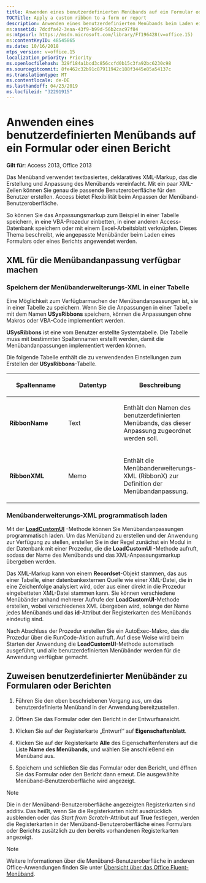 ```yaml
---
title: Anwenden eines benutzerdefinierten Menübands auf ein Formular oder einen Bericht
TOCTitle: Apply a custom ribbon to a form or report
description: Anwenden eines benutzerdefinierten Menübands beim Laden eines Formulars oder Berichts in Access 2013.
ms:assetid: 7dcdfa42-3eaa-43f9-b99d-56b2cac97f84
ms:mtpsurl: https://msdn.microsoft.com/library/Ff196428(v=office.15)
ms:contentKeyID: 48545865
ms.date: 10/16/2018
mtps_version: v=office.15
localization_priority: Priority
ms.openlocfilehash: 329f184a1bcd3c856ccfd0b15c3fa92bc6230c98
ms.sourcegitcommit: 8fe462c32b91c87911942c188f3445e85a54137c
ms.translationtype: MT
ms.contentlocale: de-DE
ms.lasthandoff: 04/23/2019
ms.locfileid: "32291915"
---
```

# <a name="apply-a-custom-ribbon-to-a-form-or-report"></a>Anwenden eines benutzerdefinierten Menübands auf ein Formular oder einen Bericht

**Gilt für**: Access 2013, Office 2013

Das Menüband verwendet textbasiertes, deklaratives XML-Markup, das die Erstellung und Anpassung des Menübands vereinfacht. Mit ein paar XML-Zeilen können Sie genau die passende Benutzeroberfläche für den Benutzer erstellen. Access bietet Flexibilität beim Anpassen der Menüband-Benutzeroberfläche. 

So können Sie das Anpassungsmarkup zum Beispiel in einer Tabelle speichern, in eine VBA-Prozedur einbetten, in einer anderen Access-Datenbank speichern oder mit einem Excel-Arbeitsblatt verknüpfen. Dieses Thema beschreibt, wie angepasste Menübänder beim Laden eines Formulars oder eines Berichts angewendet werden.

## <a name="make-the-ribbon-customization-xml-available"></a>XML für die Menübandanpassung verfügbar machen

### <a name="store-ribbon-extensibility-xml-in-a-table"></a>Speichern der Menübanderweiterungs-XML in einer Tabelle

Eine Möglichkeit zum Verfügbarmachen der Menübandanpassungen ist, sie in einer Tabelle zu speichern. Wenn Sie die Anpassungen in einer Tabelle mit dem Namen **USysRibbons** speichern, können die Anpassungen ohne Makros oder VBA-Code implementiert werden.

**USysRibbons** ist eine vom Benutzer erstellte Systemtabelle. Die Tabelle muss mit bestimmten Spaltennamen erstellt werden, damit die Menübandanpassungen implementiert werden können. 

Die folgende Tabelle enthält die zu verwendenden Einstellungen zum Erstellen der **USysRibbons**-Tabelle.

<table>
<colgroup>
<col style="width: 33%" />
<col style="width: 33%" />
<col style="width: 33%" />
</colgroup>
<thead>
<tr class="header">
<th><p>Spaltenname</p></th>
<th><p>Datentyp</p></th>
<th><p>Beschreibung</p></th>
</tr>
</thead>
<tbody>
<tr class="odd">
<td><p><strong>RibbonName</strong></p></td>
<td><p>Text</p></td>
<td><p>Enthält den Namen des benutzerdefinierten Menübands, das dieser Anpassung zugeordnet werden soll.</p></td>
</tr>
<tr class="even">
<td><p><strong>RibbonXML</strong></p></td>
<td><p>Memo</p></td>
<td><p>Enthält die Menübanderweiterungs-XML (RibbonX) zur Definition der Menübandanpassung.</p></td>
</tr>
</tbody>
</table>


### <a name="load-ribbon-extensibility-xml-programmatically"></a>Menübanderweiterungs-XML programmatisch laden

Mit der **[LoadCustomUI](https://docs.microsoft.com/office/vba/api/Access.Application.LoadCustomUI)** -Methode können Sie Menübandanpassungen programmatisch laden. Um das Menüband zu erstellen und der Anwendung zur Verfügung zu stellen, erstellen Sie in der Regel zunächst ein Modul in der Datenbank mit einer Prozedur, die die **LoadCustomUI** -Methode aufruft, sodass der Name des Menübands und das XML-Anpassungsmarkup übergeben werden.

Das XML-Markup kann von einem **Recordset**-Objekt stammen, das aus einer Tabelle, einer datenbankexternen Quelle wie einer XML-Datei, die in eine Zeichenfolge analysiert wird, oder aus einer direkt in die Prozedur eingebetteten XML-Datei stammen kann. Sie können verschiedene Menübänder anhand mehrerer Aufrufe der **LoadCustomUI**-Methode erstellen, wobei verschiedenes XML übergeben wird, solange der Name jedes Menübands und das **id**-Attribut der Registerkarten des Menübands eindeutig sind.

Nach Abschluss der Prozedur erstellen Sie ein AutoExec-Makro, das die Prozedur über die RunCode-Aktion aufruft. Auf diese Weise wird beim Starten der Anwendung die **LoadCustomUI**-Methode automatisch ausgeführt, und alle benutzerdefinierten Menübänder werden für die Anwendung verfügbar gemacht.

## <a name="assign-custom-ribbons-to-forms-or-reports"></a>Zuweisen benutzerdefinierter Menübänder zu Formularen oder Berichten

1.  Führen Sie den oben beschriebenen Vorgang aus, um das benutzerdefinierte Menüband in der Anwendung bereitzustellen.

2.  Öffnen Sie das Formular oder den Bericht in der Entwurfsansicht.

3.  Klicken Sie auf der Registerkarte „Entwurf“ auf **Eigenschaftenblatt**.

4.  Klicken Sie auf der Registerkarte **Alle** des Eigenschaftenfensters auf die Liste **Name des Menübands**, und wählen Sie anschließend ein Menüband aus.

5.  Speichern und schließen Sie das Formular oder den Bericht, und öffnen Sie das Formular oder den Bericht dann erneut. Die ausgewählte Menüband-Benutzeroberfläche wird angezeigt.


> [!NOTE]
> Die in der Menüband-Benutzeroberfläche angezeigten Registerkarten sind additiv. Das heißt, wenn Sie die Registerkarten nicht ausdrücklich ausblenden oder das *Start from Scratch*-Attribut auf **True** festlegen, werden die Registerkarten in der Menüband-Benutzeroberfläche eines Formulars oder Berichts zusätzlich zu den bereits vorhandenen Registerkarten angezeigt.

> [!NOTE]
> Weitere Informationen über die Menüband-Benutzeroberfläche in anderen Office-Anwendungen finden Sie unter [Übersicht über das Office Fluent-Menüband](https://docs.microsoft.com/office/vba/Library-Reference/Concepts/overview-of-the-office-fluent-ribbon).


